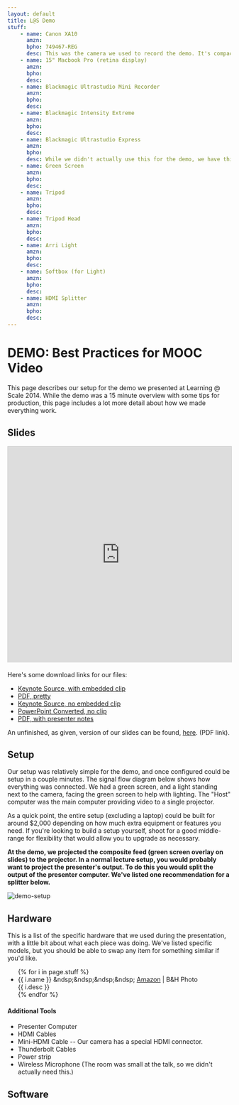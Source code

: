 ```yaml
---
layout: default
title: L@S Demo
stuff:
    - name: Canon XA10
      amzn:
      bpho: 749467-REG
      desc: This was the camera we used to record the demo. It's compact, but high quality and includes an HDMI output feed to the computer.
    - name: 15" Macbook Pro (retina display)
      amzn:
      bpho:
      desc:
    - name: Blackmagic Ultrastudio Mini Recorder
      amzn:
      bpho:
      desc:
    - name: Blackmagic Intensity Extreme
      amzn:
      bpho:
      desc:
    - name: Blackmagic Ultrastudio Express
      amzn:
      bpho:
      desc: While we didn't actually use this for the demo, we have this slightly larger box because it allows us to more easily record high quality audio when necessary.
    - name: Green Screen
      amzn:
      bpho:
      desc:
    - name: Tripod
      amzn:
      bpho:
      desc:
    - name: Tripod Head
      amzn:
      bpho:
      desc:
    - name: Arri Light
      amzn:
      bpho:
      desc:
    - name: Softbox (for Light)
      amzn:
      bpho:
      desc:
    - name: HDMI Splitter
      amzn:
      bpho:
      desc:
---
```


# DEMO: Best Practices for MOOC Video
This page describes our setup for the demo we presented at Learning @ Scale 2014. While the demo was a 15 minute overview with some tips for production, this page includes a lot more detail about how we made everything work.

## Slides
<iframe src="http://www.slideshare.net/slideshow/embed_code/31957574" width="597" height="486" frameborder="0" marginwidth="0" marginheight="0" scrolling="no" style="border:1px solid #CCC; border-width:1px 1px 0; margin-bottom:5px; max-width: 100%;" allowfullscreen></iframe>

Here's some download links for our files:

* [Keynote Source, with embedded clip][keynote]
* [PDF, pretty][pdf]
* [Keynote Source, no embedded clip][keynote-small]
* [PowerPoint Converted, no clip][ppt]
* [PDF, with presenter notes][pdf-notes]

An unfinished, as given, version of our slides can be found, [here][as-given]. (PDF link).


## Setup
Our setup was relatively simple for the demo, and once configured could be setup in a couple minutes. The signal flow diagram below shows how everything was connected. We had a green screen, and a light standing next to the camera, facing the green screen to help with lighting. The "Host" computer was the main computer providing video to a single projector.

As a quick point, the entire setup (excluding a laptop) could be built for around $2,000 depending on how much extra equipment or features you need. If you're looking to build a setup yourself, shoot for a good middle-range for flexibility that would allow you to upgrade as necessary.

__At the demo, we projected the composite feed (green screen overlay on slides) to the projector. In a normal lecture setup, you would probably want to project the presenter's output. To do this you would split the output of the presenter computer. We've listed one recommendation for a splitter below.__

![demo-setup][flow-jpg]

<!-- TODO: Add an image showing setup + camera screen grab. -->


## Hardware
This is a list of the specific hardware that we used during the presentation, with a little bit about what each piece was doing. We've listed specific models, but you should be able to swap any item for something similar if you'd like.

<ul>
    {% for i in page.stuff %}
    <li>
        {{ i.name }} &ndsp;&ndsp;&ndsp;&ndsp;
        <a href="{{ i.amzn }}&{{ site.amzn }}">Amazon</a> |
        <a type="bhphoto" data-sku="{{ i.bpho }}">B&H Photo</a>
        <br />{{ i.desc }}
    </li>
    {% endfor %}
</ul>

#### Additional Tools
* Presenter Computer
* HDMI Cables
* Mini-HDMI Cable -- Our camera has a special HDMI connector.
* Thunderbolt Cables
* Power strip
* Wireless Microphone (The room was small at the talk, so we didn't actually need this.)


## Software


[as-given]: mooc-vide-as-given-ROUGH.pdf
[keynote]: las2014-demo-ball-arvai-parikh.key
[keynote-small]: las2014-demo-small-ball-arvai-parikh.key
[pdf]: las2014-demo-ball-arvai-parikh.pdf
[ppt]: las2014-demo-ball-arvai-parikh.ppt
[pdf-notes]: las2014-demo-notes-ball-arvai-parikh.pdf
[conduit]: xxx
[conduti-file]: xxx
[flow-jpg]: demo-flow-las2014-ball-arvai-parikh.jpg